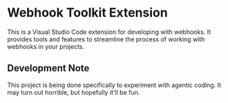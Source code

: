 # Webhook Toolkit Extension

This is a Visual Studio Code extension for developing with webhooks. It provides tools and features to streamline the process of working with webhooks in your projects.

## Development Note

This project is being done specifically to experiment with agentic coding. It may turn out horrible, but hopefully it'll be fun.

